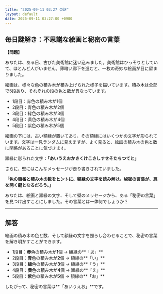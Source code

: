 ```yaml
---
title: "2025-09-11 03:27 の謎"
layout: default
date: 2025-09-11 03:27:00 +0900
---
```

## 毎日謎解き：不思議な絵画と秘密の言葉

**【問題】**

あなたは、ある日、古びた美術館に迷い込みました。美術館はひっそりとしていて、ほとんど人がいません。薄暗い廊下を進むと、一枚の奇妙な絵画が目に留まりました。

絵画は、様々な色の積み木が積み上げられた様子を描いています。積み木は全部で5段あり、それぞれの段の色と数が異なっています。

*   1段目：赤色の積み木が1個
*   2段目：青色の積み木が2個
*   3段目：緑色の積み木が3個
*   4段目：黄色の積み木が4個
*   5段目：紫色の積み木が5個

絵画の下には、古い額縁が置いてあり、その額縁にはいくつかの文字が彫られています。文字は一見ランダムに見えますが、よく見ると、絵画の積み木の色と数に関係があることに気づきます。

額縁に彫られた文字：**「あいうえおかきくけこさしすせそたちつてと」**

さらに、壁にはこんなメッセージが走り書きされていました。

**「色の順番と積み木の数をヒントに、額縁の文字を読み解け。秘密の言葉が、扉を開く鍵となるだろう。」**

あなたは、絵画と額縁の文字、そして壁のメッセージから、ある「秘密の言葉」を見つけ出すことにしました。その言葉とは一体何でしょうか？

---

## 解答

絵画の積み木の色と数、そして額縁の文字を照らし合わせることで、秘密の言葉を解き明かすことができます。

*   1段目：**赤**色の積み木が**1**個 → 額縁の**「あ」**
*   2段目：**青**色の積み木が**2**個 → 額縁の**「い」**
*   3段目：**緑**色の積み木が**3**個 → 額縁の**「う」**
*   4段目：**黄**色の積み木が**4**個 → 額縁の**「え」**
*   5段目：**紫**色の積み木が**5**個 → 額縁の**「お」**

したがって、秘密の言葉は**「あいうえお」**です。
